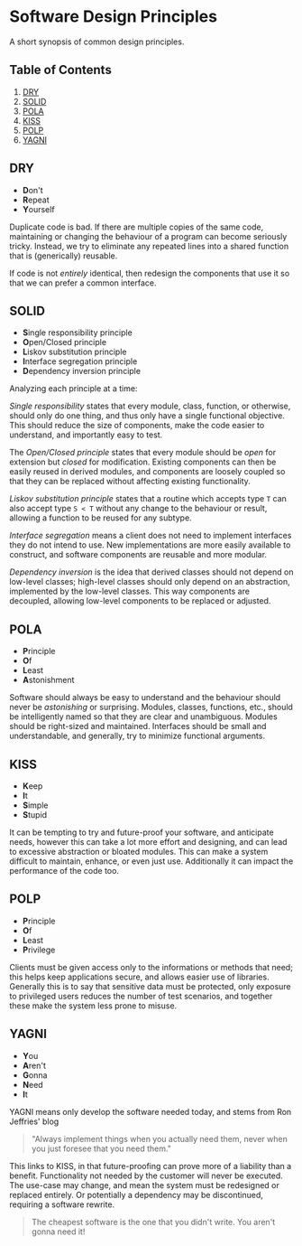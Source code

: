 # Software Design Principles

A short synopsis of common design principles.

<!--BEGIN TOC-->
## Table of Contents
1. [DRY](#toc-sub-tag-0)
2. [SOLID](#toc-sub-tag-1)
3. [POLA](#toc-sub-tag-2)
4. [KISS](#toc-sub-tag-3)
5. [POLP](#toc-sub-tag-4)
6. [YAGNI](#toc-sub-tag-5)
<!--END TOC-->


## DRY <a name="toc-sub-tag-0"></a>

- **D**on't
- **R**epeat
- **Y**ourself

Duplicate code is bad. If there are multiple copies of the same code, maintaining or changing the behaviour of a program can become seriously tricky. Instead, we try to eliminate any repeated lines into a shared function that is (generically) reusable.

If code is not *entirely* identical, then redesign the components that use it so that we can prefer a common interface.

## SOLID <a name="toc-sub-tag-1"></a>

- **S**ingle responsibility principle
- **O**pen/Closed principle
- **L**iskov substitution principle
- **I**nterface segregation principle
- **D**ependency inversion principle

Analyzing each principle at a time:

*Single responsibility* states that every module, class, function, or otherwise, should only do one thing, and thus only have a single functional objective. This should reduce the size of components, make the code easier to understand, and importantly easy to test.


The *Open/Closed principle* states that every module should be *open* for extension but *closed* for modification. Existing components can then be easily reused in derived modules, and components are loosely coupled so that they can be replaced without affecting existing functionality.

*Liskov substitution principle* states that a routine which accepts type `T` can also accept type `S < T` without any change to the behaviour or result, allowing a function to be reused for any subtype.

*Interface segregation* means a client does not need to implement interfaces they do not intend to use. New implementations are more easily available to construct, and software components are reusable and more modular.

*Dependency inversion* is the idea that derived classes should not depend on low-level classes; high-level classes should only depend on an abstraction, implemented by the low-level classes. This way components are decoupled, allowing low-level components to be replaced or adjusted.


## POLA <a name="toc-sub-tag-2"></a>

- **P**rinciple
- **O**f
- **L**east
- **A**stonishment

Software should always be easy to understand and the behaviour should never be *astonishing* or surprising. Modules, classes, functions, etc., should be intelligently named so that they are clear and unambiguous. Modules should be right-sized and maintained. Interfaces should be small and understandable, and generally, try to minimize functional arguments.

## KISS <a name="toc-sub-tag-3"></a>

- **K**eep
- **I**t
- **S**imple
- **S**tupid

It can be tempting to try and future-proof your software, and anticipate needs, however this can take a lot more effort and designing, and can lead to excessive abstraction or bloated modules. This can make a system difficult to maintain, enhance, or even just use. Additionally it can impact the performance of the code too.


## POLP <a name="toc-sub-tag-4"></a>

- **P**rinciple
- **O**f
- **L**east
- **P**rivilege

Clients must be given access only to the informations or methods that need; this helps keep applications secure, and allows easier use of libraries. Generally this is to say that sensitive data must be protected, only exposure to privileged users reduces the number of test scenarios, and together these make the system less prone to misuse.

## YAGNI <a name="toc-sub-tag-5"></a>

- **Y**ou
- **A**ren't
- **G**onna
- **N**eed
- **I**t

YAGNI means only develop the software needed today, and stems from Ron Jeffries' blog
> "Always implement things when you actually need them, never when you just foresee that you need them."

This links to KISS, in that future-proofing can prove more of a liability than a benefit. Functionality not needed by the customer will never be executed. The use-case may change, and mean the system must be redesigned or replaced entirely. Or potentially a dependency may be discontinued, requiring a software rewrite. 

> The cheapest software is the one that you didn't write. You aren't gonna need it!
